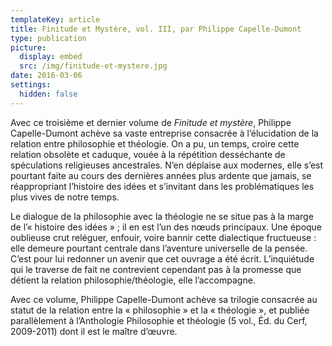 ```yaml
---
templateKey: article
title: Finitude et Mystère, vol. III, par Philippe Capelle-Dumont
type: publication
picture:
  display: embed
  src: /img/finitude-et-mystere.jpg
date: 2016-03-06
settings:
  hidden: false
---
```

Avec ce troisième et dernier volume de *Finitude et mystère*, Philippe Capelle-Dumont achève sa vaste entreprise consacrée à l’élucidation de la relation entre philosophie et théologie. On a pu, un temps, croire cette relation obsolète et caduque, vouée à la répétition desséchante de spéculations religieuses ancestrales. N’en déplaise aux modernes, elle s’est pourtant faite au cours des dernières années plus ardente que jamais, se réappropriant l’histoire des idées et s’invitant dans les problématiques les plus vives de notre temps.

Le dialogue de la philosophie avec la théologie ne se situe pas à la marge de l’« histoire des idées » ; il en est l’un des nœuds principaux. Une époque oublieuse crut reléguer, enfouir, voire bannir cette dialectique fructueuse : elle demeure pourtant centrale dans l’aventure universelle de la pensée. C’est pour lui redonner un avenir que cet ouvrage a été écrit. L’inquiétude qui le traverse de fait ne contrevient cependant pas à la promesse que détient la relation philosophie/théologie, elle l’accompagne.

Avec ce volume, Philippe Capelle-Dumont achève sa trilogie consacrée au statut de la relation entre la « philosophie » et la « théologie », et publiée parallèlement à l’Anthologie Philosophie et théologie (5 vol., Éd. du Cerf, 2009-2011) dont il est le maître d’œuvre.